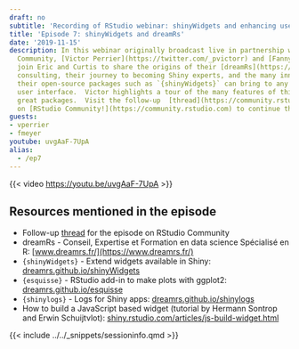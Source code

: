 ```yaml
---
draft: no
subtitle: 'Recording of RStudio webinar: shinyWidgets and enhancing user interfaces'
title: 'Episode 7: shinyWidgets and dreamRs'
date: '2019-11-15'
description: In this webinar originally broadcast live in partnership with RStudio
  Community, [Victor Perrier](https://twitter.com/_pvictorr) and [Fanny Meyer](https://twitter.com/_mfaan)
  join Eric and Curtis to share the origins of their [dreamRs](https://www.dreamrs.fr/)
  consulting, their journey to becoming Shiny experts, and the many innovations that
  their open-source packages such as `{shinyWidgets}` can bring to any Shiny application
  user interface.  Victor highlights a tour of the many features of this and other
  great packages.  Visit the follow-up  [thread](https://community.rstudio.com/t/shiny-developer-series-webinar-discussion-episode-7-victor-perrier-fanny-meyer-on-dreamrs-and-tools-to-customize-the-look-feel-of-your-app/44851)
  on [RStudio Community!](https://community.rstudio.com) to continue the discussion!
guests:
- vperrier
- fmeyer
youtube: uvgAaF-7UpA
alias:
  - /ep7
---
```


{{< video https://youtu.be/uvgAaF-7UpA >}}

## Resources mentioned in the episode

* Follow-up [thread](https://community.rstudio.com/t/shiny-developer-series-webinar-discussion-episode-7-victor-perrier-fanny-meyer-on-dreamrs-and-tools-to-customize-the-look-feel-of-your-app/44851) for the episode on RStudio Community
* dreamRs - Conseil, Expertise et Formation en data science Spécialisé en R: [www.dreamrs.fr/](https://www.dreamrs.fr/)
* `{shinyWidgets}` - Extend widgets available in Shiny: [dreamrs.github.io/shinyWidgets](https://dreamrs.github.io/shinyWidgets/index.html)
* `{esquisse}` - RStudio add-in to make plots with ggplot2: [dreamrs.github.io/esquisse](https://dreamrs.github.io/esquisse/)
* `{shinylogs}` - Logs for Shiny apps: [dreamrs.github.io/shinylogs](https://dreamrs.github.io/shinylogs/)
* How to build a JavaScript based widget (tutorial by Hermann Sontrop and Erwin Schuijtvlot): [shiny.rstudio.com/articles/js-build-widget.html](https://shiny.rstudio.com/articles/js-build-widget.html)

{{< include ../../_snippets/sessioninfo.qmd >}}
